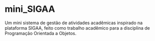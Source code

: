 # mini_SIGAA
Um mini sistema de gestão de atividades acadêmicas inspirado na plataforma SIGAA, feito como trabalho acadêmico para a disciplina de Programação Orientada a Objetos.
